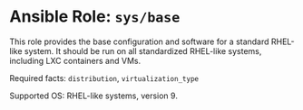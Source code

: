 # Ansible Role: `sys/base`

This role provides the base configuration and software for a standard RHEL-like system.
It should be run on all standardized RHEL-like systems, including LXC containers and VMs.

Required facts: `distribution`, `virtualization_type`

Supported OS: RHEL-like systems, version 9.
